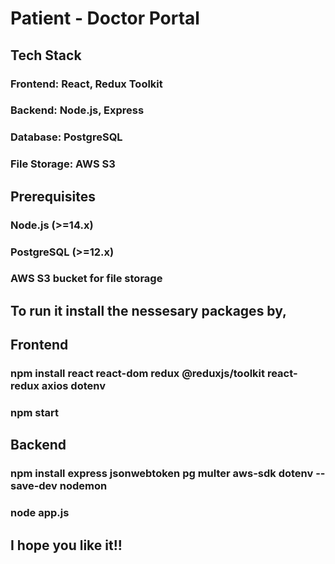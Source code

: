 # Patient - Doctor Portal
## Tech Stack
### Frontend: React, Redux Toolkit
### Backend: Node.js, Express
### Database: PostgreSQL
### File Storage: AWS S3

## Prerequisites
### Node.js (>=14.x)
### PostgreSQL (>=12.x)
### AWS S3 bucket for file storage

## To run it install the nessesary packages by,
## Frontend
### npm install react react-dom redux @reduxjs/toolkit react-redux axios dotenv
### npm start

## Backend
### npm install express jsonwebtoken pg multer aws-sdk dotenv --save-dev nodemon
### node app.js

## I hope you like it!!
